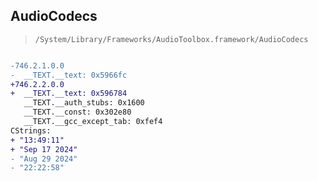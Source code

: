 ## AudioCodecs

> `/System/Library/Frameworks/AudioToolbox.framework/AudioCodecs`

```diff

-746.2.1.0.0
-  __TEXT.__text: 0x5966fc
+746.2.2.0.0
+  __TEXT.__text: 0x596784
   __TEXT.__auth_stubs: 0x1600
   __TEXT.__const: 0x302e80
   __TEXT.__gcc_except_tab: 0xfef4
CStrings:
+ "13:49:11"
+ "Sep 17 2024"
- "Aug 29 2024"
- "22:22:58"

```
